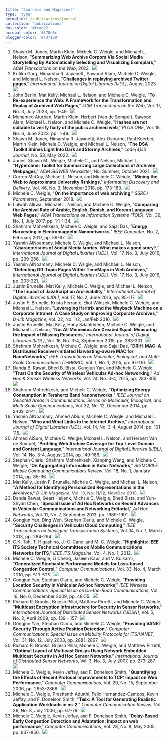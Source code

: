 ```yaml
---
title: "Journals and Magazines"
type: 'type'
permalink: /publications/journal
collection: 'publications'
doi-color: '#fcab22'
acrobat-color: '#f70e0c'
blogger-color: '#F37100'
---
```

1. Shawn M. Jones, Martin Klein, Michele C. Weigle, and Michael L. Nelson, "**Summarizing Web Archive Corpora Via Social Media Storytelling By Automatically Selecting and Visualizing Exemplars**," *ACM Transactions on the Web*, 2023. <a href='https://dx.doi.org/10.1145/3606030' target='_blank'><i class='ai ai-fw ai-doi' style='color: {{ page.doi-color }}'></i></a> &nbsp;<a href='/publications/bibtex#jones-tweb-2023' target='_blank' class='btn btn--mcwbibtex'><img src='../images/BibTeX_logo-16px-high.png'/></a>
1. Kritika Garg, Himarsha R. Jayanetti, Sawood Alam, Michele C. Weigle, and Michael L. Nelson, "**Challenges in replaying archived Twitter pages**," *International Journal on Digital Libraries (IJDL)*, August 2023. <a href='https://dx.doi.org/10.1007/s00799-023-00379-w' target='_blank'><i class='ai ai-fw ai-doi' style='color: {{ page.doi-color }}'></i></a> &nbsp;<a href='/publications/bibtex#garg-ijdl23' target='_blank' class='btn btn--mcwbibtex'><img src='../images/BibTeX_logo-16px-high.png'/></a>
1. John Berlin, Mat Kelly, Michael L. Nelson, and Michele C. Weigle, "**To Re-experience the Web: A Framework for the Transformation and Replay of Archived Web Pages**," *ACM Transactions on the Web*, Vol. 17, No. 3, July 2023, pp. 1-49. <a href='https://dx.doi.org/10.1145/3589206' target='_blank'><i class='ai ai-fw ai-doi' style='color: {{ page.doi-color }}'></i></a> &nbsp;<a href='/publications/bibtex#berlin-tweb23' target='_blank' class='btn btn--mcwbibtex'><img src='../images/BibTeX_logo-16px-high.png'/></a>
1. Mohamed Aturban, Martin Klein, Herbert {Van de Sompel}, Sawood Alam, Michael L. Nelson, and Michele C. Weigle, "**Hashes are not suitable to verify fixity of the public archived web**," *PLOS ONE*, Vol. 18, No. 6, June 2023, pp. 1-49. <a href='https://dx.doi.org/10.1371/journal.pone.0286879' target='_blank'><i class='ai ai-fw ai-doi' style='color: {{ page.doi-color }}'></i></a> &nbsp;<a href='/publications/bibtex#aturban-plosone-2023' target='_blank' class='btn btn--mcwbibtex'><img src='../images/BibTeX_logo-16px-high.png'/></a>
1. Shawn M. Jones, Himarsha R. Jayanetti, Alex Osborne, Paul Koerbin,  Martin Klein, Michele C. Weigle, and Michael L. Nelson, "**The DSA Toolkit Shines Light Into Dark and Stormy Archives**," *code{4}lib Journal*, No. 53, May 2022. <a href='https://journal.code4lib.org/articles/16441' target='_blank'><i class='fas fa-fw fa-link'></i></a> &nbsp;<a href='/publications/bibtex#jones-code4lib22' target='_blank' class='btn btn--mcwbibtex'><img src='../images/BibTeX_logo-16px-high.png'/></a>
1. Jones, Shawn M., Weigle, Michele C., and Nelson, Michael L., "**Hypercane: Toolkit for Summarizing Large Collections of Archived Webpages**," *ACM SIGWEB Newsletter*, No. Summer, October 2021. <a href='https://dx.doi.org/10.1145/3473044.3473047' target='_blank'><i class='ai ai-fw ai-doi' style='color: {{ page.doi-color }}'></i></a> <a href='https://www.cs.odu.edu/~mweigle/papers/jones-sigweb21.pdf' target='_blank'><i class='fas fa-solid fa-file-pdf' style='color: {{ page.acrobat-color }}'></i></a> &nbsp;<a href='/publications/bibtex#jones-sigweb21' target='_blank' class='btn btn--mcwbibtex'><img src='../images/BibTeX_logo-16px-high.png'/></a>
1. Corren McCoy, Michael L. Nelson, and Michele C. Weigle, "**Mining the Web to Approximate University Rankings**," *Information Discovery and Delivery*, Vol. 46, No. 3, November 2018, pp. 173-183. <a href='https://dx.doi.org/10.1108/IDD-05-2018-0014' target='_blank'><i class='ai ai-fw ai-doi' style='color: {{ page.doi-color }}'></i></a> &nbsp;<a href='/publications/bibtex#mccoy-idd18' target='_blank' class='btn btn--mcwbibtex'><img src='../images/BibTeX_logo-16px-high.png'/></a>
1. Michele C. Weigle, "**On the importance of web archiving**," *SSRC} Parameters*, September 2018. <a href='https://items.ssrc.org/parameters/on-the-importance-of-web-archiving/' target='_blank'><i class='fas fa-fw fa-link'></i></a> &nbsp;<a href='/publications/bibtex#weigle-ssrc18' target='_blank' class='btn btn--mcwbibtex'><img src='../images/BibTeX_logo-16px-high.png'/></a>
1. Lulwah Alkwai, Michael L. Nelson, and Michele C. Weigle, "**Comparing the Archival Rate of Arabic, English, Danish, and Korean Language Web Pages**," *ACM Transactions on Information Systems (TOIS)*, Vol. 36, No. 1, July 2017, pp. 1:1-1:34. <a href='https://dx.doi.org/10.1145/3041656' target='_blank'><i class='ai ai-fw ai-doi' style='color: {{ page.doi-color }}'></i></a> <a href='http://www.cs.odu.edu/~mweigle/papers/alkwai-tois17-preprint.pdf' target='_blank'><i class='fas fa-solid fa-file-pdf' style='color: {{ page.acrobat-color }}'></i></a> &nbsp;<a href='/publications/bibtex#alkwai-tois17' target='_blank' class='btn btn--mcwbibtex'><img src='../images/BibTeX_logo-16px-high.png'/></a>
1. Shahram Mohrehkesh, Michele C. Weigle, and Sajal Das, "**Energy Harvesting in Electromagnetic Nanonetworks**," *IEEE Computer*, No. 2, February 2017, pp. 59-67. <a href='https://dx.doi.org/10.1109/MC.2017.61' target='_blank'><i class='ai ai-fw ai-doi' style='color: {{ page.doi-color }}'></i></a> <a href='http://www.cs.odu.edu/~mweigle/papers/mohrehkesh-computer17.pdf' target='_blank'><i class='fas fa-solid fa-file-pdf' style='color: {{ page.acrobat-color }}'></i></a> &nbsp;<a href='/publications/bibtex#mohrehkesh-computer17' target='_blank' class='btn btn--mcwbibtex'><img src='../images/BibTeX_logo-16px-high.png'/></a>
1. Yasmin AlNoamany, Michele C. Weigle, and Michael L. Nelson, "**Characteristics of Social Media Stories. What makes a good story?**," *International Journal of Digital Libraries (IJDL)*, Vol. 17, No. 3, July 2016, pp. 239-256. <a href='https://dx.doi.org/10.1007/s00799-016-0185-3' target='_blank'><i class='ai ai-fw ai-doi' style='color: {{ page.doi-color }}'></i></a> <a href='http://www.cs.odu.edu/~mweigle/papers/alnoamany-ijdl16b.pdf' target='_blank'><i class='fas fa-solid fa-file-pdf' style='color: {{ page.acrobat-color }}'></i></a> &nbsp;<a href='/publications/bibtex#alnoamany-ijdl16b' target='_blank' class='btn btn--mcwbibtex'><img src='../images/BibTeX_logo-16px-high.png'/></a>
1. Yasmin AlNoamany, Michele C. Weigle, and Michael L. Nelson, "**Detecting Off-Topic Pages Within TimeMaps in Web Archives**," *International Journal of Digital Libraries (IJDL)*, Vol. 17, No. 3, July 2016, pp. 203-221. <a href='https://dx.doi.org/10.1007/s00799-016-0183-5' target='_blank'><i class='ai ai-fw ai-doi' style='color: {{ page.doi-color }}'></i></a> <a href='http://www.cs.odu.edu/~mweigle/papers/alnoamany-ijdl16a.pdf' target='_blank'><i class='fas fa-solid fa-file-pdf' style='color: {{ page.acrobat-color }}'></i></a> &nbsp;<a href='/publications/bibtex#alnoamany-ijdl16a' target='_blank' class='btn btn--mcwbibtex'><img src='../images/BibTeX_logo-16px-high.png'/></a>
1. Justin Brunelle, Mat Kelly, Michele C. Weigle, and Michael L. Nelson, "**The Impact of JavaScript on Archivability**," *International Journal of Digital Libraries (IJDL)*, Vol. 17, No. 2, June 2016, pp. 95-117. <a href='https://dx.doi.org/10.1007/s00799-015-0140-8' target='_blank'><i class='ai ai-fw ai-doi' style='color: {{ page.doi-color }}'></i></a> <a href='http://www.cs.odu.edu/~mweigle/papers/brunelle-ijdl16.pdf' target='_blank'><i class='fas fa-solid fa-file-pdf' style='color: {{ page.acrobat-color }}'></i></a> &nbsp;<a href='/publications/bibtex#brunelle-ijdl16' target='_blank' class='btn btn--mcwbibtex'><img src='../images/BibTeX_logo-16px-high.png'/></a>
1. Justin F. Brunelle, Krista Ferrante, Eliot Wilczek, Michele C. Weigle, and Michael L. Nelson, "**Leveraging Heritrix and the Wayback Machine on a Corporate Intranet: A Case Study on Improving Corporate Archives**," *D-Lib Magazine*, Vol. 22, No. 1/2, Jan/Feb 2016. <a href='http://www.dlib.org/dlib/november13/kelly/11kelly.html' target='_blank'><i class='fas fa-fw fa-link'></i></a> <a href='https://dx.doi.org/10.1045/january2016-brunelle' target='_blank'><i class='ai ai-fw ai-doi' style='color: {{ page.doi-color }}'></i></a> &nbsp;<a href='/publications/bibtex#brunelle-dlib16' target='_blank' class='btn btn--mcwbibtex'><img src='../images/BibTeX_logo-16px-high.png'/></a>
1. Justin Brunelle, Mat Kelly, Hany SalahEldeen, Michele C. Weigle, and Michael L. Nelson, "**Not All Mementos Are Created Equal: Measuring the Impact of Missing Resources**," *International Journal of Digital Libraries (IJDL)*, Vol. 16, No. 3-4, September 2015, pp. 283-301. <a href='https://dx.doi.org/10.1007/s00799-015-0150-6' target='_blank'><i class='ai ai-fw ai-doi' style='color: {{ page.doi-color }}'></i></a> <a href='http://www.cs.odu.edu/~mweigle/papers/brunelle-ijdl15b.pdf' target='_blank'><i class='fas fa-solid fa-file-pdf' style='color: {{ page.acrobat-color }}'></i></a> &nbsp;<a href='/publications/bibtex#brunelle-ijdl15b' target='_blank' class='btn btn--mcwbibtex'><img src='../images/BibTeX_logo-16px-high.png'/></a>
1. Shahram Mohrehkesh, Michele C. Weigle, and Sajal Das, "**DRIH-MAC: A Distributed Receiver-Initiated Harvesting-aware MAC for NanoNetworks**," *IEEE Transactions on Molecular, Biological, and Multi-Scale Communications (T-MBMC)*, Vol. 1, No. 1, 2015, pp. 97-110. <a href='https://dx.doi.org/10.1109/TMBMC.2015.2465519' target='_blank'><i class='ai ai-fw ai-doi' style='color: {{ page.doi-color }}'></i></a> <a href='http://www.cs.odu.edu/~mweigle/papers/mohrehkesh-tmbmc15.pdf' target='_blank'><i class='fas fa-solid fa-file-pdf' style='color: {{ page.acrobat-color }}'></i></a> &nbsp;<a href='/publications/bibtex#mohrehkesh-tmbmc15' target='_blank' class='btn btn--mcwbibtex'><img src='../images/BibTeX_logo-16px-high.png'/></a>
1. Danda B. Rawat, Bhed B. Bista, Gongjun Yan, and Michele C. Weigle, "**Trust On the Security of Wireless Vehicular Ad-hoc Networking**," *Ad Hoc & Sensor Wireless Networks*, Vol. 24, No. 3-4, 2015, pp. 283-305. <a href='http://www.oldcitypublishing.com/journals/ahswn-home/ahswn-issue-contents/ahswn-volume-24-number-3-4-2015/ahswn-24-3-4-p-283-305/' target='_blank'><i class='fas fa-fw fa-link'></i></a> <a href='http://www.cs.odu.edu/~mweigle/papers/rawat-ahswn15.pdf' target='_blank'><i class='fas fa-solid fa-file-pdf' style='color: {{ page.acrobat-color }}'></i></a> &nbsp;<a href='/publications/bibtex#rawat-ahswn15' target='_blank' class='btn btn--mcwbibtex'><img src='../images/BibTeX_logo-16px-high.png'/></a>
1. Shahram Mohrehkesh, and Michele C. Weigle, "**Optimizing Energy Consumption in Terahertz Band Nanonetworks**," *IEEE Journal on Selected Areas in Communications, Series on Molecular, Biological, and Multi-Scale Communications*, Vol. 32, No. 12, December 2014, pp. 2432-2441. <a href='https://dx.doi.org/10.1109/JSAC.2014.2367668' target='_blank'><i class='ai ai-fw ai-doi' style='color: {{ page.doi-color }}'></i></a> <a href='http://www.cs.odu.edu/~mweigle/papers/mohrehkesh-jsac14.pdf' target='_blank'><i class='fas fa-solid fa-file-pdf' style='color: {{ page.acrobat-color }}'></i></a> &nbsp;<a href='/publications/bibtex#mohrehkesh-jsac14' target='_blank' class='btn btn--mcwbibtex'><img src='../images/BibTeX_logo-16px-high.png'/></a>
1. Yasmin AlNoamany, Ahmed AlSum, Michele C. Weigle, and Michael L. Nelson, "**Who and What Links to the Internet Archive**," *International Journal of Digital Libraries (IJDL)*, Vol. 14, No. 3-4, August 2014, pp. 101-115. <a href='https://dx.doi.org/10.1007/s00799-014-0111-5' target='_blank'><i class='ai ai-fw ai-doi' style='color: {{ page.doi-color }}'></i></a> <a href='http://www.cs.odu.edu/~mweigle/papers/alnoamany-ijdl14.pdf' target='_blank'><i class='fas fa-solid fa-file-pdf' style='color: {{ page.acrobat-color }}'></i></a> &nbsp;<a href='/publications/bibtex#alnoamany-ijdl14' target='_blank' class='btn btn--mcwbibtex'><img src='../images/BibTeX_logo-16px-high.png'/></a>
1. Ahmed AlSum, Michele C. Weigle, Michael L. Nelson, and Herbert Van de Sompel, "**Profiling Web Archive Coverage for Top-Level Domain and Content Language**," *International Journal of Digital Libraries (IJDL)*, Vol. 14, No. 3-4, August 2014, pp. 149-166. <a href='https://dx.doi.org/10.1007/s00799-014-0118-y' target='_blank'><i class='ai ai-fw ai-doi' style='color: {{ page.doi-color }}'></i></a> <a href='http://www.cs.odu.edu/~aalsum/pubs/ArchiveDescriptor.pdf' target='_blank'><i class='fas fa-solid fa-file-pdf' style='color: {{ page.acrobat-color }}'></i></a> &nbsp;<a href='/publications/bibtex#alsum-ijdl14' target='_blank' class='btn btn--mcwbibtex'><img src='../images/BibTeX_logo-16px-high.png'/></a>
1. Stephan Olariu, Shahram Mohrehkesh, Xianping Wang, and Michele C. Weigle, "**On Aggregating Information in Actor Networks**," *SIGMOBILE Mobile Computing Communications Review*, Vol. 18, No. 1, January 2014, pp. 85-96. <a href='https://dx.doi.org/10.1145/2581555.2581569' target='_blank'><i class='ai ai-fw ai-doi' style='color: {{ page.doi-color }}'></i></a> <a href='http://www.cs.odu.edu/~mweigle/papers/olariu-mccr14.pdf' target='_blank'><i class='fas fa-solid fa-file-pdf' style='color: {{ page.acrobat-color }}'></i></a> &nbsp;<a href='/publications/bibtex#olariu-MCCR14' target='_blank' class='btn btn--mcwbibtex'><img src='../images/BibTeX_logo-16px-high.png'/></a>
1. Mat Kelly, Justin F. Brunelle, Michele C. Weigle, and Michael L. Nelson, "**A Method for Identifying Personalized Representations in the Archives**," *D-Lib Magazine*, Vol. 19, No. 11/12, Nov/Dec 2013. <a href='http://www.dlib.org/dlib/november13/kelly/11kelly.html' target='_blank'><i class='fas fa-fw fa-link'></i></a> &nbsp;<a href='/publications/bibtex#kelly-dlib13' target='_blank' class='btn btn--mcwbibtex'><img src='../images/BibTeX_logo-16px-high.png'/></a>
1. Danda Rawat, Geert Heijenk, Michele C. Weigle, Bhed Bista, and Yuh-Shyan Chen, "**Special Issue of Ad Hoc Networks on Recent Advances in Vehicular Communications and Networking Editorial**," *Ad Hoc Networks*, Vol. 11, No. 7, September 2013, pp. 1989-1991. <a href='http://dx.doi.org/10.1016/j.adhoc.2013.08.001' target='_blank'><i class='ai ai-fw ai-doi' style='color: {{ page.doi-color }}'></i></a> &nbsp;<a href='/publications/bibtex#rawat-adhoc13' target='_blank' class='btn btn--mcwbibtex'><img src='../images/BibTeX_logo-16px-high.png'/></a>
1. Gongjun Yan, Ding Wen, Stephan Olariu, and Michele C. Weigle, "**Security Challenges in Vehicular Cloud Computing**," *IEEE Transactions on Intelligent Transportation Systems*, Vol. 14, No. 1, March 2013, pp. 284-294. <a href='http://dx.doi.org/10.1109/TITS.2012.2211870' target='_blank'><i class='ai ai-fw ai-doi' style='color: {{ page.doi-color }}'></i></a> <a href='http://www.cs.odu.edu/~mweigle/papers/yan-its13.pdf' target='_blank'><i class='fas fa-solid fa-file-pdf' style='color: {{ page.acrobat-color }}'></i></a> &nbsp;<a href='/publications/bibtex#yan-its13' target='_blank' class='btn btn--mcwbibtex'><img src='../images/BibTeX_logo-16px-high.png'/></a>
1. C.K. Toh, T. Higashino, J.-C. Cano, and M. C. Weigle, "**Highlights: IEEE ITS Society Technical Committee on Mobile Communications Networks for ITS**," *IEEE ITS Magazine*, Vol. 4, No. 1, 2012. <a href='https://dx.doi.org/10.1109/MITS.2011.2178875' target='_blank'><i class='ai ai-fw ai-doi' style='color: {{ page.doi-color }}'></i></a> &nbsp;<a href='/publications/bibtex#toh-itsmag12' target='_blank' class='btn btn--mcwbibtex'><img src='../images/BibTeX_logo-16px-high.png'/></a>
1. Michele C. Weigle, Li Cheng, Jasleen Kaur, and V. Kulkarni, "**Generalized Stochastic Performance Models for Loss-based Congestion Control**," *Computer Communications*, Vol. 33, No. 4, March 2010, pp. 513-525. <a href='http://dx.doi.org/10.1016/j.comcom.2009.10.017' target='_blank'><i class='ai ai-fw ai-doi' style='color: {{ page.doi-color }}'></i></a> <a href='http://www.cs.odu.edu/~mweigle/papers/comcom10-preprint.pdf' target='_blank'><i class='fas fa-solid fa-file-pdf' style='color: {{ page.acrobat-color }}'></i></a> &nbsp;<a href='/publications/bibtex#weigle-comcom10' target='_blank' class='btn btn--mcwbibtex'><img src='../images/BibTeX_logo-16px-high.png'/></a>
1. Gongjun Yan, Stephan Olariu, and Michele C. Weigle, "**Providing Location Security in Vehicular Ad-hoc Networks**," *IEEE Wireless Communications, Special Issue on On-the-Road Communications*, Vol. 16, No. 6, December 2009, pp. 48-55. <a href='http://dx.doi.org/10.1109/MWC.2009.5361178' target='_blank'><i class='ai ai-fw ai-doi' style='color: {{ page.doi-color }}'></i></a> <a href='http://www.cs.odu.edu/~mweigle/papers/yan-ieeewc09-preprint.pdf' target='_blank'><i class='fas fa-solid fa-file-pdf' style='color: {{ page.acrobat-color }}'></i></a> &nbsp;<a href='/publications/bibtex#yan-wcm-otrc09' target='_blank' class='btn btn--mcwbibtex'><img src='../images/BibTeX_logo-16px-high.png'/></a>
1. Richard R. Brooks, Brijesh Pillai, Matthew Pirretti, and Michele C. Weigle, "**Multicast Encryption Infrastructure for Security in Sensor Networks**," *International Journal of Distributed Sensor Networks (IJDSN)*, Vol. 5, No. 2, April 2009, pp. 139 - 157. <a href='http://dx.doi.org/10.1080/15501320601062114' target='_blank'><i class='ai ai-fw ai-doi' style='color: {{ page.doi-color }}'></i></a> &nbsp;<a href='/publications/bibtex#brooks-ijdsn09' target='_blank' class='btn btn--mcwbibtex'><img src='../images/BibTeX_logo-16px-high.png'/></a>
1. Gongjun Yan, Stephan Olariu, and Michele C. Weigle, "**Providing VANET Security Through Active Position Detection**," *Computer Communications: Special Issue on Mobility Protocols for ITS/VANET*, Vol. 31, No. 12, July 2008, pp. 2883-2897. <a href='http://dx.doi.org/10.1016/j.comcom.2008.01.009' target='_blank'><i class='ai ai-fw ai-doi' style='color: {{ page.doi-color }}'></i></a> <a href='http://www.cs.odu.edu/~mweigle/papers/yan-comcom08.pdf' target='_blank'><i class='fas fa-solid fa-file-pdf' style='color: {{ page.acrobat-color }}'></i></a> &nbsp;<a href='/publications/bibtex#yan-comcom08' target='_blank' class='btn btn--mcwbibtex'><img src='../images/BibTeX_logo-16px-high.png'/></a>
1. Richard R. Brooks, Brijesh Pillai, Michele C. Weigle, and Matthew Pirretti, "**Optimal Layout of Multicast Groups Using Network Embedded Multicast Security in Ad Hoc Sensor Networks**," *International Journal of Distributed Sensor Networks*, Vol. 3, No. 3, July 2007, pp. 273-287. <a href='http://dx.doi.org/10.1080/15501320601062080' target='_blank'><i class='ai ai-fw ai-doi' style='color: {{ page.doi-color }}'></i></a> &nbsp;<a href='/publications/bibtex#brooks-ijdsn07' target='_blank' class='btn btn--mcwbibtex'><img src='../images/BibTeX_logo-16px-high.png'/></a>
1. Michele C. Weigle, Kevin Jeffay, and F. Donelson Smith, "**Quantifying the Effects of Recent Protocol Improvements to TCP: Impact on Web Performance**," *Computer Communications*, Vol. 29, No. 15, September 2006, pp. 2853-2866. <a href='http://dx.doi.org/10.1016/j.comcom.2006.03.001' target='_blank'><i class='ai ai-fw ai-doi' style='color: {{ page.doi-color }}'></i></a> <a href='http://www.cs.odu.edu/~mweigle/papers/comcom06-preprint.pdf' target='_blank'><i class='fas fa-solid fa-file-pdf' style='color: {{ page.acrobat-color }}'></i></a> &nbsp;<a href='/publications/bibtex#weigle-comcom06' target='_blank' class='btn btn--mcwbibtex'><img src='../images/BibTeX_logo-16px-high.png'/></a>
1. Michele C. Weigle, Prashanth Adurthi, Felix Hernandez-Campos, Kevin Jeffay, and F. Donelson Smith, "**Tmix: A Tool for Generating Realistic Application Workloads in ns-2**," *Computer Communication Review*, Vol. 36, No. 3, July 2006, pp. 67-76. <a href='https://dx.doi.org/10.1145/1140086.1140094' target='_blank'><i class='ai ai-fw ai-doi' style='color: {{ page.doi-color }}'></i></a> <a href='http://www.cs.odu.edu/~mweigle/papers/ccr06.pdf' target='_blank'><i class='fas fa-solid fa-file-pdf' style='color: {{ page.acrobat-color }}'></i></a> &nbsp;<a href='/publications/bibtex#weigle-ccr06' target='_blank' class='btn btn--mcwbibtex'><img src='../images/BibTeX_logo-16px-high.png'/></a>
1. Michele C. Weigle, Kevin Jeffay, and F. Donelson Smith, "**Delay-Based Early Congestion Detection and Adaptation: Impact on web performance**," *Computer Communications*, Vol. 28, No. 8, May 2005, pp. 837-850. <a href='http://dx.doi.org/10.1016/j.comcom.2004.11.011' target='_blank'><i class='ai ai-fw ai-doi' style='color: {{ page.doi-color }}'></i></a> <a href='http://www.cs.odu.edu/~mweigle/papers/comcom05-preprint.pdf' target='_blank'><i class='fas fa-solid fa-file-pdf' style='color: {{ page.acrobat-color }}'></i></a> &nbsp;<a href='/publications/bibtex#weigle-comcom05' target='_blank' class='btn btn--mcwbibtex'><img src='../images/BibTeX_logo-16px-high.png'/></a>

